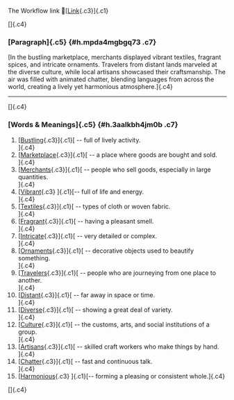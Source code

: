 The Workflow link
👏[[Link](https://www.google.com/url?q=http://www.google.com&sa=D&source=editors&ust=1757540501327825&usg=AOvVaw0CW6aj4t3aBIjHg7crnIUS){.c3}]{.c1}

[]{.c4}

### [Paragraph]{.c5} {#h.mpda4mgbgq73 .c7}

[In the bustling marketplace, merchants displayed vibrant textiles,
fragrant spices, and intricate ornaments. Travelers from distant lands
marveled at the diverse culture, while local artisans showcased their
craftsmanship. The air was filled with animated chatter, blending
languages from across the world, creating a lively yet harmonious
atmosphere.]{.c4}

------------------------------------------------------------------------

[]{.c4}

### [Words & Meanings]{.c5} {#h.3aalkbh4jm0b .c7}

1.  [[Bustling](https://www.google.com/url?q=http://www.google.com&sa=D&source=editors&ust=1757540501329377&usg=AOvVaw3chTk1380EjwhYbQKFg2SF){.c3}]{.c1}[ --
    full of lively activity.\
    ]{.c4}
2.  [[Marketplace](https://www.google.com/url?q=http://www.google.com&sa=D&source=editors&ust=1757540501329668&usg=AOvVaw12SfhvSr57syijIETkByx7){.c3}]{.c1}[ --
    a place where goods are bought and sold.\
    ]{.c4}
3.  [[Merchants](https://www.google.com/url?q=http://www.google.com&sa=D&source=editors&ust=1757540501329960&usg=AOvVaw0XYWreA0iRxRy7liGQwUlH){.c3}]{.c1}[ --
    people who sell goods, especially in large quantities.\
    ]{.c4}
4.  [[Vibrant](https://www.google.com/url?q=http://www.google.com&sa=D&source=editors&ust=1757540501330240&usg=AOvVaw3Z_5NZ7ZfYxuBG08TnqL4O){.c3}
    ]{.c1}[-- full of life and energy.\
    ]{.c4}
5.  [[Textiles](https://www.google.com/url?q=http://www.google.com&sa=D&source=editors&ust=1757540501330441&usg=AOvVaw3eIEK35Gyx_e9co84RekVD){.c3}]{.c1}[ --
    types of cloth or woven fabric.\
    ]{.c4}
6.  [[Fragrant](https://www.google.com/url?q=http://www.google.com&sa=D&source=editors&ust=1757540501330620&usg=AOvVaw2tHns7cHe6cJDabR-tgber){.c3}]{.c1}[ --
    having a pleasant smell.\
    ]{.c4}
7.  [[Intricate](https://www.google.com/url?q=http://www.google.com&sa=D&source=editors&ust=1757540501330786&usg=AOvVaw3d22jE3Tv9E0FHWMeL7P0c){.c3}]{.c1}[ --
    very detailed or complex.\
    ]{.c4}
8.  [[Ornaments](https://www.google.com/url?q=http://www.google.com&sa=D&source=editors&ust=1757540501330950&usg=AOvVaw1Lx0oj3bRSZy8e9JZ4ZIp9){.c3}]{.c1}[ --
    decorative objects used to beautify something.\
    ]{.c4}
9.  [[Travelers](https://www.google.com/url?q=http://www.google.com&sa=D&source=editors&ust=1757540501331178&usg=AOvVaw1z9_1jQVXnufu1A3c-yxqO){.c3}]{.c1}[ --
    people who are journeying from one place to another.\
    ]{.c4}
10. [[Distant](https://www.google.com/url?q=http://www.google.com&sa=D&source=editors&ust=1757540501331393&usg=AOvVaw1pBDNT3pBQXrd9KHm1f7HB){.c3}]{.c1}[ --
    far away in space or time.\
    ]{.c4}
11. [[Diverse](https://www.google.com/url?q=http://www.google.com&sa=D&source=editors&ust=1757540501331596&usg=AOvVaw0Rv4WNrBSCkZsfVfx70oTf){.c3}]{.c1}[ --
    showing a great deal of variety.\
    ]{.c4}
12. [[Culture](https://www.google.com/url?q=http://www.google.com&sa=D&source=editors&ust=1757540501331812&usg=AOvVaw0_p6f4KbQPJ0XGvOvrnNE9){.c3}]{.c1}[ --
    the customs, arts, and social institutions of a group.\
    ]{.c4}
13. [[Artisans](https://www.google.com/url?q=http://www.google.com&sa=D&source=editors&ust=1757540501332016&usg=AOvVaw3Gxv-gkgDg2_dkETHyaPqa){.c3}]{.c1}[ --
    skilled craft workers who make things by hand.\
    ]{.c4}
14. [[Chatter](https://www.google.com/url?q=http://www.google.com&sa=D&source=editors&ust=1757540501332199&usg=AOvVaw2Bh1-dDUxpLrTdT28an_1c){.c3}]{.c1}[ --
    fast and continuous talk.\
    ]{.c4}
15. [[Harmonious](https://www.google.com/url?q=http://www.google.com&sa=D&source=editors&ust=1757540501332383&usg=AOvVaw0vBcdnvAeT_k6QwZ9PFM3h){.c3}
    ]{.c1}[-- forming a pleasing or consistent whole.]{.c4}

[]{.c4}
